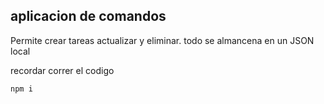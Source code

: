 ## aplicacion de comandos

Permite crear tareas actualizar y eliminar. todo se almancena en un JSON local

recordar correr el codigo 

```
npm i
```